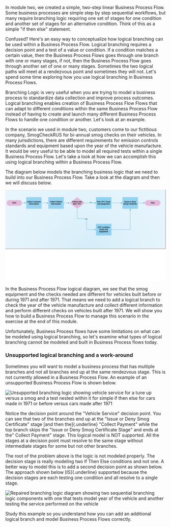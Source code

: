In module two, we created a simple, two-step linear Business Process
Flow. Some business processes are simple step by step sequential
workflows, but many require branching logic requiring one set of stages
for one condition and another set of stages for an alternative
condition. Think of this as a simple "if then else" statement.

Confused? Here's an easy way to conceptualize how logical branching can
be used within a Business Process Flow. Logical branching requires a
decision point and a test of a value or condition. If a condition
matches a certain value, then the Business Process Flows goes through
one branch with one or many stages, if not, then the Business Process
Flow goes through another set of one or many stages. Sometimes the two
logical paths will meet at a rendezvous point and sometimes they will
not. Let's spend some time exploring how you use logical branching in
Business Process Flows.

Branching Logic is very useful when you are trying to
model a business process to standardize data collection and improve
process outcomes. Logical branching enables creation of Business Process
Flow Flows that can adapt to different conditions within the same
Business Process Flow instead of having to create and launch many
different Business Process Flows to handle one condition or another.
Let's look at an example.

In the scenario we used in module two, customers come to our fictitious
company, SmogCheckRUS for bi-annual smog checks on their vehicles. In
many jurisdictions, there are different requirements for emission
controls standards and equipment based upon the year of the vehicle
manufacture. It would be very useful to be able to model all required
tests within a single Business Process Flow. Let's take a look at how we
can accomplish this using logical branching within a Business Process
Flow.

The diagram below models the branching business logic that we need to
build into our Business Process Flow. Take a look at the diagram and
then we will discuss below.

![Process flow diagram showing simple if then](../media/1-process-flow-1.png)

In the Business Process Flow logical diagram, we see that the smog
equipment and the checks needed are different for vehicles built before
or during 1971 and after 1971. That means we need to add a logical
branch to check the year of the vehicle manufacture and collect
different information and perform different checks on vehicles built
after 1971. We will show you how to build a Business Process Flow to
manage this scenario in the exercise at the end of this module.

Unfortunately, Business Process flows have some limitations on what can
be modeled using logical branching, so let's examine what types of
logical branching cannot be modeled and built in Business Process flows
today.

### Unsupported logical branching and a work-around

Sometimes you will want to model a business process that has multiple
branches and not all branches end up at the same rendezvous stage. This
is not currently allowed in a Business Process Flow. An example of an
unsupported Business Process Flow is shown below.

![Unsupported branching logic showing vehicle service for a tune up
versus a smog and a test nested within it for simple if then else for
cars made in 1971 or before versus cars made after
1971](../media/2-process-flow-2-bad-branching.png)

Notice the decision point around the "Vehicle Service" decision point.
You can see that two of the branches end up at the "Issue or Deny Smog
Certificate" stage [and then the]{.underline} "Collect Payment" while
the top branch skips the "Issue or Deny Smog Certificate Stage" and ends
at the" Collect Payment" stage. This logical model is NOT supported. All
the stages at a decision point must resolve to the same stage without
intermediate stages for some but not other branches.

The root of the problem above is the logic is not modeled properly. The
decision stage is really modeling two If Then Else conditions and not
one. A better way to model this is to add a second decision point as
shown below. The approach shown below [IS]{.underline} supported because
the decision stages are each testing one condition and all resolve to a
single stage.

![Repaired branching logic diagram showing two sequential branching
logic components with one that tests model year of the vehicle and
another testing the service performed on the
vehicle](../media/3-process-flow-3-repaired-branching.png)

Study this example so you understand how you can add an additional
logical branch and model Business Process Flows correctly.
